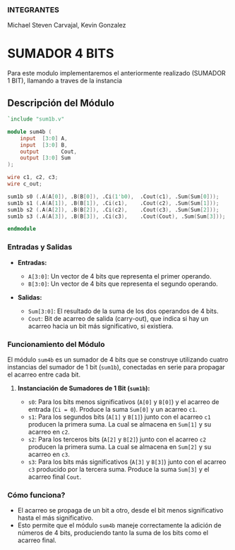 
### INTEGRANTES
Michael Steven Carvajal,
Kevin Gonzalez
# SUMADOR 4 BITS

Para este modulo implementaremos el anteriormente realizado (SUMADOR 1 BIT), llamando a traves de la instancia 

## Descripción del Módulo

```verilog
`include "sum1b.v"

module sum4b (
    input  [3:0] A,
    input  [3:0] B,
    output       Cout,
    output [3:0] Sum
);

wire c1, c2, c3;
wire c_out;

sum1b s0 (.A(A[0]), .B(B[0]), .Ci(1'b0),  .Cout(c1), .Sum(Sum[0]));
sum1b s1 (.A(A[1]), .B(B[1]), .Ci(c1),    .Cout(c2), .Sum(Sum[1]));
sum1b s2 (.A(A[2]), .B(B[2]), .Ci(c2),    .Cout(c3), .Sum(Sum[2]));
sum1b s3 (.A(A[3]), .B(B[3]), .Ci(c3),    .Cout(Cout), .Sum(Sum[3]));

endmodule
```

### Entradas y Salidas

- **Entradas:**
  - `A[3:0]`: Un vector de 4 bits que representa el primer operando.
  - `B[3:0]`: Un vector de 4 bits que representa el segundo operando.

- **Salidas:**
  - `Sum[3:0]`: El resultado de la suma de los dos operandos de 4 bits.
  - `Cout`: Bit de acarreo de salida (carry-out), que indica si hay un acarreo hacia un bit más significativo, si existiera.

### Funcionamiento del Módulo

El módulo `sum4b` es un sumador de 4 bits que se construye utilizando cuatro instancias del sumador de 1 bit (`sum1b`), conectadas en serie para propagar el acarreo entre cada bit.

1. **Instanciación de Sumadores de 1 Bit (`sum1b`):**

   - `s0`: Para los bits menos significativos (`A[0]` y `B[0]`) y el acarreo de entrada (`Ci = 0`). Produce la suma `Sum[0]` y un acarreo `c1`.
   - `s1`: Para los segundos bits (`A[1]` y `B[1]`) junto con el acarreo `c1` producen la primera suma. La cual se almacena en `Sum[1]` y su acarreo en `c2`.
   - `s2`: Para los terceros bits (`A[2]` y `B[2]`) junto con el acarreo `c2` producen la primera suma. La cual se almacena en `Sum[2]` y su acarreo en `c3`.
   - `s3`: Para los bits más significativos (`A[3]` y `B[3]`) junto con el acarreo `c3` producido por la tercera suma. Produce la suma `Sum[3]` y el acarreo final `Cout`.

### Cómo funciona?

  - El acarreo se propaga de un bit a otro, desde el bit menos significativo hasta el más significativo.
  - Esto permite que el módulo `sum4b` maneje correctamente la adición de números de 4 bits, produciendo tanto la suma de los bits como el acarreo final.


